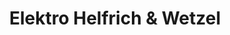 ---
title: "Elektro Helfrich & Wetzel"
url: /lampertheim/elektro-helfrich-und-wetzel/
shop: Elektronik
---